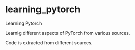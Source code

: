 # learning_pytorch
Learning Pytorch 

Learnig different aspects of PyTorch from various sources. 

Code is extracted from different sources. 

